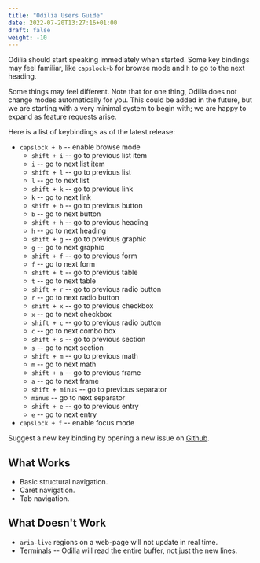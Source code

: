 ```yaml
---
title: "Odilia Users Guide"
date: 2022-07-20T13:27:16+01:00
draft: false
weight: -10
---
```


Odilia should start speaking immediately when started.
Some key bindings may feel familiar, like `capslock+b` for browse mode and `h` to go to the next heading.

Some things may feel different.
Note that for one thing, Odilia does not change modes automatically for you.
This could be added in the future, but we are starting with a very minimal system to begin with;
we are happy to expand as feature requests arise.

Here is a list of keybindings as of the latest release:

* `capslock + b` -- enable browse mode
  * `shift + i` -- go to previous list item
  * `i` -- go to next list item
  * `shift + l` -- go to previous list
  * `l` -- go to next list
  * `shift + k` -- go to previous link
  * `k` -- go to next link
  * `shift + b` -- go to previous button
  * `b` -- go to next button
  * `shift + h` -- go to previous heading
  * `h` -- go to next heading
  * `shift + g` -- go to previous graphic
  * `g` -- go to next graphic
  * `shift + f` -- go to previous form
  * `f` -- go to next form
  * `shift + t` -- go to previous table
  * `t` -- go to next table
  * `shift + r` -- go to previous radio button
  * `r` -- go to next radio button
  * `shift + x` -- go to previous checkbox
  * `x` -- go to next checkbox
  * `shift + c` -- go to previous radio button
  * `c` -- go to next combo box
  * `shift + s` -- go to previous section
  * `s` -- go to next section
  * `shift + m` -- go to previous math
  * `m` -- go to next math
  * `shift + a` -- go to previous frame
  * `a` -- go to next frame
  * `shift + minus` -- go to previous separator
  * `minus` -- go to next separator
  * `shift + e` -- go to previous entry
  * `e` -- go to next entry
* `capslock + f` -- enable focus mode

Suggest a new key binding by opening a new issue on [Github](https://github.com/odilia-app/odilia/issues/).

## What Works

* Basic structural navigation.
* Caret navigation.
* Tab navigation.

## What Doesn't Work

* `aria-live` regions on a web-page will not update in real time.
* Terminals -- Odilia will read the entire buffer, not just the new lines.

